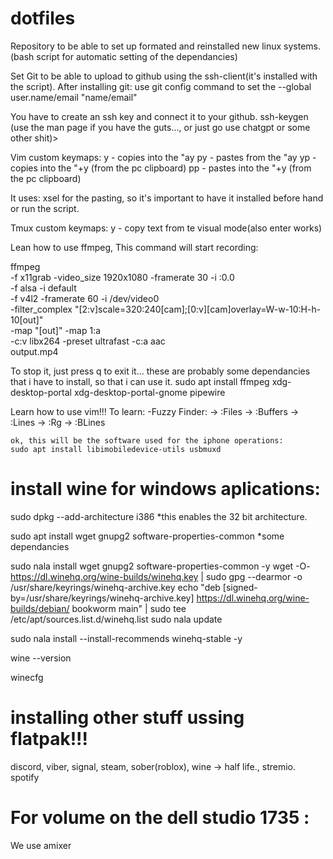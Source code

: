 # dotfiles
Repository to be able to set up formated and reinstalled new linux systems. (bash script for automatic setting of the dependancies)

Set Git to be able to upload to github using the ssh-client(it's installed with the script).
After installing git: 
use 
    git config command to set the --global user.name/email "name/email" 

You have to create an ssh key and connect it to your github. 
ssh-keygen (use the man page if you have the guts..., or just go use chatgpt or some other shit)> 

Vim custom keymaps: 
    y  - copies into the "ay
    py - pastes from the "ay
    yp - copies into the "+y (from the pc clipboard)
    pp - pastes into the "+y (from the pc clipboard)

It uses: xsel for the pasting, so it's important to have it installed before hand or run the script. 

Tmux custom keymaps: 
    y - copy text from te visual mode(also enter works)

Lean how to use ffmpeg, This command will start recording:

ffmpeg \
-f x11grab -video_size 1920x1080 -framerate 30 -i :0.0 \
-f alsa -i default \
-f v4l2 -framerate 60 -i /dev/video0 \
-filter_complex "[2:v]scale=320:240[cam];[0:v][cam]overlay=W-w-10:H-h-10[out]" \
-map "[out]" -map 1:a \
-c:v libx264 -preset ultrafast -c:a aac \
output.mp4

To stop it, just press q to exit it...
these are probably some dependancies that i have to install, so that i can use it. 
sudo apt install ffmpeg xdg-desktop-portal xdg-desktop-portal-gnome pipewire

Learn how to use vim!!!
To learn: 
-Fuzzy Finder: 
    -> :Files
    -> :Buffers
    -> :Lines
    -> :Rg
    -> :BLines


    ok, this will be the software used for the iphone operations: 
    sudo apt install libimobiledevice-utils usbmuxd

# install wine for windows aplications: 

sudo dpkg --add-architecture i386 *this enables the 32 bit architecture.

sudo apt install wget gnupg2 software-properties-common *some dependancies

sudo nala install wget gnupg2 software-properties-common -y
wget -O- https://dl.winehq.org/wine-builds/winehq.key | sudo gpg --dearmor -o /usr/share/keyrings/winehq-archive.key
echo "deb [signed-by=/usr/share/keyrings/winehq-archive.key] https://dl.winehq.org/wine-builds/debian/ bookworm main" | sudo tee /etc/apt/sources.list.d/winehq.list
sudo nala update

sudo nala install --install-recommends winehq-stable -y

wine --version

winecfg

# installing other stuff ussing flatpak!!! 
discord, viber, signal, steam, sober(roblox), wine -> half life., stremio. spotify

# For volume on the dell studio 1735 : 
We use amixer
